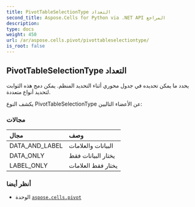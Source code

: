 ```yaml
---
title: PivotTableSelectionType التعداد
second_title: Aspose.Cells for Python via .NET API المراجع
description:
type: docs
weight: 450
url: /ar/aspose.cells.pivot/pivottableselectiontype/
is_root: false
---
```

##  PivotTableSelectionType التعداد
يحدد ما يمكن تحديده في جدول محوري أثناء التحديد المنظم.
يمكن دمج هذه الثوابت لتحديد أنواع متعددة.



يكشف النوع PivotTableSelectionType عن الأعضاء التاليين:

###  مجالات
| مجال| وصف|
| :- | :- |
| DATA_AND_LABEL | البيانات والعلامات|
| DATA_ONLY | يختار البيانات فقط|
| LABEL_ONLY | يختار فقط العلامات|



###  أنظر أيضا
* الوحدة [`aspose.cells.pivot`](..)

